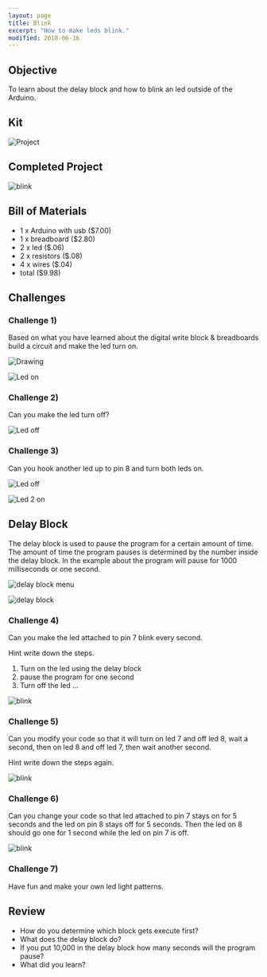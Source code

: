 ```yaml
---
layout: page
title: Blink
excerpt: "How to make leds blink."
modified: 2018-06-16
---
```


## Objective

To learn about the delay block and how to blink an led outside of the Arduino.

## Kit

![Project](/images/summer-camp/day-1/blink/project.jpg)

## Completed Project

![blink](/images/summer-camp/day-1/blink/double-blink.gif)

## Bill of Materials 

- 1 x Arduino with usb  ($7.00) 
- 1 x breadboard ($2.80)
- 2 x led ($.06)
- 2 x resistors ($.08)
- 4 x wires ($.04)
- total ($9.98)

## Challenges 

### Challenge 1)
 
Based on what you have learned about the digital write block & breadboards build a circuit and make the led turn on.   

![Drawing](/images/summer-camp/day-1/blink/led-arduino_bb.png)

![Led on](/images/summer-camp/day-1/blink/challenge-1.jpg)

### Challenge 2) 

Can you make the led turn off?

![Led off](/images/summer-camp/day-1/blink/challenge-2.jpg)

### Challenge 3) 

Can you hook another led up to pin 8 and turn both leds on.

![Led off](/images/summer-camp/day-1/blink/led-2-arduino_bb.png)

![Led 2 on](/images/summer-camp/day-1/blink/challenge-3.jpg)

## Delay Block

The delay block is used to pause the program for a certain amount of time.  The amount of time the program pauses is determined by the number inside the delay block.  In the example about the program will pause for 1000 milliseconds or one second.

![delay block menu](/images/summer-camp/day-1/blink/delay-block-menu.png)

![delay block](/images/summer-camp/day-1/blink/delay-block.png)

### Challenge 4) 

Can you make the led attached to pin 7 blink every second.  

Hint write down the steps.

1) Turn on the led using the delay block
2) pause the program for one second
3) Turn off the led 
...

![blink](/images/summer-camp/day-1/blink/blink.gif)

### Challenge 5) 

Can you modify your code so that it will turn on led 7 and off led 8, wait a second, then on led 8 and off led 7, then wait another second.

Hint write down the steps again.

![blink](/images/summer-camp/day-1/blink/double-blink.gif)


### Challenge 6)
 
 Can you change your code so that led attached to pin 7 stays on for 5 seconds and the led on pin 8 stays off for 5 seconds.  Then the led on 8 should go one for 1 second while the led on pin 7 is off.

![blink](/images/summer-camp/day-1/blink/off-beat-blink.gif)

### Challenge 7) 

Have fun and make your own led light patterns.

## Review 

- How do you determine which block gets execute first?
- What does the delay block do?
- If you put 10,000 in the delay block how many seconds will the program pause?
- What did you learn?



